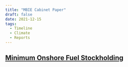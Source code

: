 ```yaml
---
title: "MBIE Cabinet Paper"
draft: false
date: 2021-12-15
tags:
  - Timeline
  - Climate
  - Reports
---
```


## [ Minimum Onshore Fuel Stockholding](https://www.mbie.govt.nz/dmsdocument/19878-minimum-onshore-fuel-stockholding-proactiverelease-pdf)







